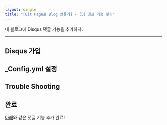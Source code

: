 ```yaml
---
layout: single
title: "[Git Page로 Blog 만들기] - [5] 댓글 기능 넣기"
---
```

내 블로그에 Disqus 댓글 기능을 추가하자.

---

## Disqus 가입

## _Config.yml 설정

## Trouble Shooting

## 완료

[아래](#disqus_thread)와 같은 댓글 기능 추가 완료!
